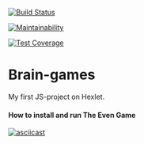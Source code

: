 [![Build Status](https://travis-ci.org/econavi/project-lvl1-s412.svg?branch=master)](https://travis-ci.org/econavi/project-lvl1-s412)

[![Maintainability](https://api.codeclimate.com/v1/badges/90d5a78fc1aae0987db2/maintainability)](https://codeclimate.com/github/econavi/project-lvl1-s412/maintainability)

[![Test Coverage](https://api.codeclimate.com/v1/badges/90d5a78fc1aae0987db2/test_coverage)](https://codeclimate.com/github/econavi/project-lvl1-s412/test_coverage)

# Brain-games
My first JS-project on Hexlet.

#### How to install and run The Even Game
[![asciicast](https://asciinema.org/a/fSVANOCq9DKtYN7Rel5CC5bhD.svg)](https://asciinema.org/a/fSVANOCq9DKtYN7Rel5CC5bhD)
